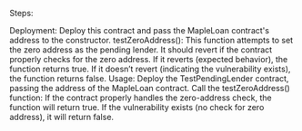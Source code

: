 Steps:

Deployment: Deploy this contract and pass the MapleLoan contract's address to the constructor.
testZeroAddress(): This function attempts to set the zero address as the pending lender. It should revert if the contract properly checks for the zero address.
If it reverts (expected behavior), the function returns true.
If it doesn’t revert (indicating the vulnerability exists), the function returns false.
Usage:
Deploy the TestPendingLender contract, passing the address of the MapleLoan contract.
Call the testZeroAddress() function:
If the contract properly handles the zero-address check, the function will return true.
If the vulnerability exists (no check for zero address), it will return false.
